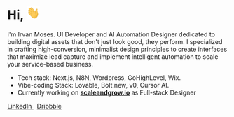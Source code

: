 

# Hi, <img src="https://raw.githubusercontent.com/irvanmoses/irvanmoses/main/wave.gif" width="30px" height="30px" />

<!--
**irvanmoses/irvanmoses** is a ✨ _special_ ✨ repository because its `README.md` (this file) appears on your GitHub profile. -->

I'm Irvan Moses. UI Developer and AI Automation Designer dedicated to building digital assets that don't just look good, they perform. I specialized in crafting high-conversion, minimalist design principles to create interfaces that maximize lead capture and implement intelligent automation to scale your service-based business.


- Tech stack: Next.js, N8N, Wordpress, GoHighLevel, Wix.
- Vibe-coding Stack: Lovable, Bolt.new, v0, Cursor AI.
- Currently working on **<a href="https://www.scaleandgrow.io">scaleandgrow.io</a>** as Full-stack Designer

<a href="https://www.linkedin.com/in/irvan-moses-2784771b0">
    LinkedIn
</a>
&nbsp;
<a href="https://dribbble.com/irvan_moses">
    Dribbble
</a>
